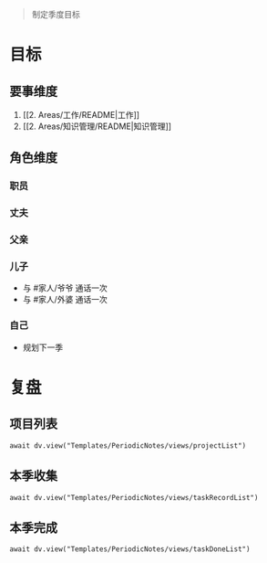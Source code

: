 > 制定季度目标

# 目标

## 要事维度
1. [[2. Areas/工作/README|工作]]
2. [[2. Areas/知识管理/README|知识管理]]

## 角色维度
### 职员
### 丈夫
### 父亲
### 儿子
- 与 #家人/爷爷 通话一次
- 与 #家人/外婆 通话一次
### 自己
- 规划下一季

# 复盘
## 项目列表
```dataviewjs
await dv.view("Templates/PeriodicNotes/views/projectList")
```
## 本季收集
```dataviewjs
await dv.view("Templates/PeriodicNotes/views/taskRecordList")
```

## 本季完成
```dataviewjs
await dv.view("Templates/PeriodicNotes/views/taskDoneList")
```
